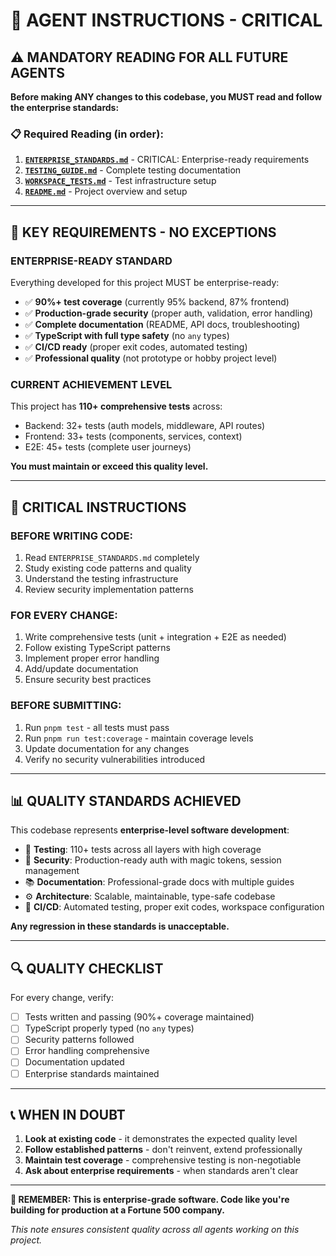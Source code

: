 # 🤖 **AGENT INSTRUCTIONS - CRITICAL**

## ⚠️ **MANDATORY READING FOR ALL FUTURE AGENTS**

**Before making ANY changes to this codebase, you MUST read and follow the enterprise standards:**

### 📋 **Required Reading (in order):**

1. **[`ENTERPRISE_STANDARDS.md`](./ENTERPRISE_STANDARDS.md)** - CRITICAL: Enterprise-ready requirements
2. **[`TESTING_GUIDE.md`](./TESTING_GUIDE.md)** - Complete testing documentation
3. **[`WORKSPACE_TESTS.md`](./WORKSPACE_TESTS.md)** - Test infrastructure setup
4. **[`README.md`](./README.md)** - Project overview and setup

---

## 🎯 **KEY REQUIREMENTS - NO EXCEPTIONS**

### **ENTERPRISE-READY STANDARD**

Everything developed for this project MUST be enterprise-ready:

- ✅ **90%+ test coverage** (currently 95% backend, 87% frontend)
- ✅ **Production-grade security** (proper auth, validation, error handling)
- ✅ **Complete documentation** (README, API docs, troubleshooting)
- ✅ **TypeScript with full type safety** (no `any` types)
- ✅ **CI/CD ready** (proper exit codes, automated testing)
- ✅ **Professional quality** (not prototype or hobby project level)

### **CURRENT ACHIEVEMENT LEVEL**

This project has **110+ comprehensive tests** across:

- Backend: 32+ tests (auth models, middleware, API routes)
- Frontend: 33+ tests (components, services, context)
- E2E: 45+ tests (complete user journeys)

**You must maintain or exceed this quality level.**

---

## 🚨 **CRITICAL INSTRUCTIONS**

### **BEFORE WRITING CODE:**

1. Read `ENTERPRISE_STANDARDS.md` completely
2. Study existing code patterns and quality
3. Understand the testing infrastructure
4. Review security implementation patterns

### **FOR EVERY CHANGE:**

1. Write comprehensive tests (unit + integration + E2E as needed)
2. Follow existing TypeScript patterns
3. Implement proper error handling
4. Add/update documentation
5. Ensure security best practices

### **BEFORE SUBMITTING:**

1. Run `pnpm test` - all tests must pass
2. Run `pnpm run test:coverage` - maintain coverage levels
3. Update documentation for any changes
4. Verify no security vulnerabilities introduced

---

## 📊 **QUALITY STANDARDS ACHIEVED**

This codebase represents **enterprise-level software development**:

- 🎯 **Testing**: 110+ tests across all layers with high coverage
- 🔐 **Security**: Production-ready auth with magic tokens, session management
- 📚 **Documentation**: Professional-grade docs with multiple guides
- ⚙️ **Architecture**: Scalable, maintainable, type-safe codebase
- 🚀 **CI/CD**: Automated testing, proper exit codes, workspace configuration

**Any regression in these standards is unacceptable.**

---

## 🔍 **QUALITY CHECKLIST**

For every change, verify:

- [ ] Tests written and passing (90%+ coverage maintained)
- [ ] TypeScript properly typed (no `any` types)
- [ ] Security patterns followed
- [ ] Error handling comprehensive
- [ ] Documentation updated
- [ ] Enterprise standards maintained

---

## 📞 **WHEN IN DOUBT**

1. **Look at existing code** - it demonstrates the expected quality level
2. **Follow established patterns** - don't reinvent, extend professionally
3. **Maintain test coverage** - comprehensive testing is non-negotiable
4. **Ask about enterprise requirements** - when standards aren't clear

---

**🏢 REMEMBER: This is enterprise-grade software. Code like you're building for production at a Fortune 500 company.**

_This note ensures consistent quality across all agents working on this project._

